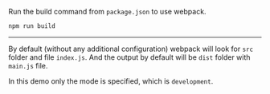 Run the build command from `package.json` to use webpack.

```bash
npm run build
```

---

By default (without any additional configuration) webpack will look for `src` folder and file `index.js`. And the output by default will be `dist` folder with `main.js` file.

In this demo only the mode is specified, which is `development`.
